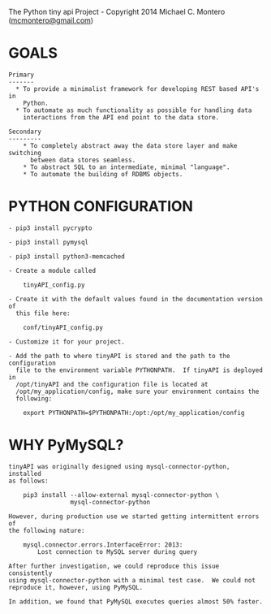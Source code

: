 The Python tiny api Project - Copyright 2014 Michael C. Montero (mcmontero@gmail.com)

GOALS
=====

    Primary
    -------
      * To provide a minimalist framework for developing REST based API's in
        Python.
      * To automate as much functionality as possible for handling data
        interactions from the API end point to the data store.

    Secondary
    ---------
        * To completely abstract away the data store layer and make switching
          between data stores seamless.
        * To abstract SQL to an intermediate, minimal "language".
        * To automate the building of RDBMS objects.

PYTHON CONFIGURATION
====================

    - pip3 install pycrypto

    - pip3 install pymysql

    - pip3 install python3-memcached

    - Create a module called

        tinyAPI_config.py

    - Create it with the default values found in the documentation version of
      this file here:

        conf/tinyAPI_config.py

    - Customize it for your project.

    - Add the path to where tinyAPI is stored and the path to the configuration
      file to the environment variable PYTHONPATH.  If tinyAPI is deployed in
      /opt/tinyAPI and the configuration file is located at
      /opt/my_application/config, make sure your environment contains the
      following:

        export PYTHONPATH=$PYTHONPATH:/opt:/opt/my_application/config

WHY PyMySQL?
============

    tinyAPI was originally designed using mysql-connector-python, installed
    as follows:

        pip3 install --allow-external mysql-connector-python \
                     mysql-connector-python

    However, during production use we started getting intermittent errors of
    the following nature:

        mysql.connector.errors.InterfaceError: 2013:
            Lost connection to MySQL server during query

    After further investigation, we could reproduce this issue consistently
    using mysql-connector-python with a minimal test case.  We could not
    reproduce it, however, using PyMySQL.

    In addition, we found that PyMySQL executes queries almost 50% faster.
